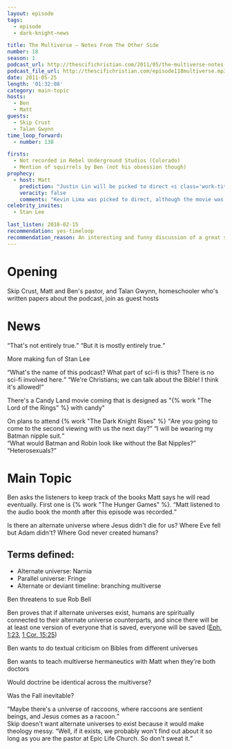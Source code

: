 ```yaml
---
layout: episode
tags:
  - episode
  - dark-knight-news 

title: The Multiverse – Notes From The Other Side
number: 18
season: 1
podcast_url: http://thescifichristian.com/2011/05/the-multiverse-notes-from-the-other-side/
podcast_file_url: http://thescifichristian.com/episode118multiverse.mp3
date: 2011-05-25
length: '01:32:08'
category: main-topic
hosts:
  - Ben
  - Matt
guests:
  - Skip Crust
  - Talan Gwynn
time_loop_forward: 
  - number: 138

firsts: 
  - Not recorded in Rebel Underground Studios (Colorado)
  - Mention of squirrels by Ben (not his obsession though) 
prophecy:
  - host: Matt
    prediction: "Justin Lin will be picked to direct <i class='work-title'>Candyland</i>"
    veracity: false
    comments: "Kevin Lima was picked to direct, although the movie was never made (possibly due to <a href='https://www.hollywoodreporter.com/thr-esq/sonys-adam-sandler-candy-land-719285' class='link-obvious'>Hasbro not having the license to the characters</a>, although I don't know the results of the lawsuit)."
celebrity_invites: 
  - Stan Lee

last_listen: 2018-02-15
recommendation: yes-timeloop
recommendation_reason: An interesting and funny discussion of a great sci-fi topic and how it relates to Christianity. Featuring delirious Ben!
---
```

# Opening
Skip Crust, Matt and Ben's pastor, and Talan Gwynn, homeschooler who's written papers about the podcast, join as guest hosts

# News
<div class="quote">
  <span class="quote-context is-size-6"></span>
  <q data-name="Skip Crust">That's not entirely true.</q>
  <q class="matt">But it is mostly entirely true.</q>
</div>

More making fun of Stan Lee

<div class="quote">
  <q class="ben">What's the name of this podcast? What part of sci-fi is this? There is no sci-fi involved here.</q>
  <q class="matt">We're Christians; we can talk about the Bible! I think it's allowed!</q>
</div>

There's a Candy Land movie coming that is designed as "{% work "The Lord of the Rings" %} with candy"

<div class="quote">
  <span class="quote-context is-size-6">On plans to attend {% work "The Dark Knight Rises" %}</span>
  <q class="ben">Are you going to come to the second viewing with us the next day?</q>
  <q data-name="Skip Crust">I will be wearing my Batman nipple suit.</q>
</div>

<div class="quote">
  <q data-name="Talan Gwynn">What would Batman and Robin look like without the Bat Nipples?</q>
  <q class="ben">Heterosexuals?</q>
</div>



# Main Topic
Ben asks the listeners to keep track of the books Matt says he will read eventually. First one is {% work "The Hunger Games" %}. <q class="archivist inline">Matt listened to the audio book the month after this episode was recorded.</q>

Is there an alternate universe where Jesus didn't die for us? Where Eve fell but Adam didn't? Where God never created humans? 

## Terms defined:
- Alternate universe: Narnia 
- Parallel universe: Fringe 
- Alternate or deviant timeline: branching multiverse 

Ben threatens to sue Rob Bell

Ben proves that if alternate universes exist, humans are spiritually connected to their alternate universe counterparts, and since there will be at least one version of everyone that is saved, everyone will be saved ([Eph. 1:23](https://www.biblegateway.com/passage/?search=ephesians+1%3A23&version=ESV), [1 Cor. 15:25](https://www.biblegateway.com/passage/?search=1+cor+15%3A25&version=ESV)) 

Ben wants to do textual criticism on Bibles from different universes

Ben wants to teach multiverse hermaneutics with Matt when they're both doctors

Would doctrine be identical across the multiverse? 

Was the Fall inevitable? 

<div class="quote">
  <q class="ben">Maybe there's a universe of raccoons, where raccoons are sentient beings, and Jesus comes as a racoon.</q>
</div>

<div class="quote">
  <span class="quote-context is-size-6">Skip doesn't want alternate universes to exist because it would make theology messy.</span>
  <q class="ben">Well, if it exists, we probably won't find out about it so long as you are the pastor at Epic Life Church. So don't sweat it.</q>
</div>